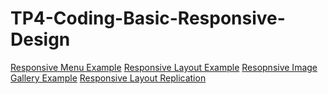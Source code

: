 # TP4-Coding-Basic-Responsive-Design

[Responsive Menu Example](https://nayhlaingoo.github.io/TP4-Coding-Basic-Responsive-Design/)
[Responsive Layout Example](https://nayhlaingoo.github.io/TP4-Coding-Basic-Responsive-Design/responsive-layout)
[Resopnsive Image Gallery Example](https://nayhlaingoo.github.io/TP4-Coding-Basic-Responsive-Design/responsive-image-gallery)
[Responsive Layout Replication](http://127.0.0.1:5501/layout-replication.html)
